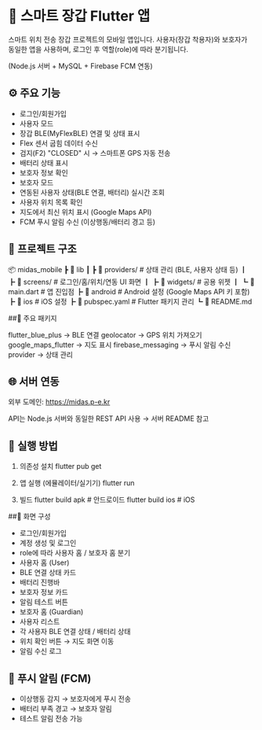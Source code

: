 # 📱 스마트 장갑 Flutter 앱

스마트 위치 전송 장갑 프로젝트의 모바일 앱입니다.
사용자(장갑 착용자)와 보호자가 동일한 앱을 사용하며, 로그인 후 역할(role)에 따라 분기됩니다.

(Node.js 서버 + MySQL + Firebase FCM 연동)

## ⚙️ 주요 기능

 - 로그인/회원가입
 - 사용자 모드
 - 장갑 BLE(MyFlexBLE) 연결 및 상태 표시
 - Flex 센서 굽힘 데이터 수신
 - 검지(F2) "CLOSED" 시 → 스마트폰 GPS 자동 전송
 - 배터리 상태 표시
 - 보호자 정보 확인
 - 보호자 모드
 - 연동된 사용자 상태(BLE 연결, 배터리) 실시간 조회
 - 사용자 위치 목록 확인
 - 지도에서 최신 위치 표시 (Google Maps API)
 - FCM 푸시 알림 수신 (이상행동/배터리 경고 등)

## 📂 프로젝트 구조
📦 midas_mobile
 ┣ 📂 lib
 ┃ ┣ 📂 providers/       # 상태 관리 (BLE, 사용자 상태 등)
 ┃ ┣ 📂 screens/         # 로그인/홈/위치/연동 UI 화면
 ┃ ┣ 📂 widgets/         # 공용 위젯
 ┃ ┗ 📜 main.dart        # 앱 진입점
 ┣ 📂 android            # Android 설정 (Google Maps API 키 포함)
 ┣ 📂 ios                # iOS 설정
 ┣ 📜 pubspec.yaml       # Flutter 패키지 관리
 ┗ 📜 README.md

##🔌 주요 패키지

flutter_blue_plus
 → BLE 연결
geolocator
 → GPS 위치 가져오기
google_maps_flutter
 → 지도 표시
firebase_messaging
 → 푸시 알림 수신
provider
 → 상태 관리

## 🌐 서버 연동

외부 도메인: https://midas.p-e.kr

API는 Node.js 서버와 동일한 REST API 사용 → 서버 README
 참고

## 🚀 실행 방법
1. 의존성 설치
flutter pub get

2. 앱 실행 (에뮬레이터/실기기)
flutter run

3. 빌드
flutter build apk   # 안드로이드
flutter build ios   # iOS

##📱 화면 구성
 - 로그인/회원가입
 - 계정 생성 및 로그인
 - role에 따라 사용자 홈 / 보호자 홈 분기
 - 사용자 홈 (User)
 - BLE 연결 상태 카드
 - 배터리 진행바
 - 보호자 정보 카드
 - 알림 테스트 버튼
 - 보호자 홈 (Guardian)
 - 사용자 리스트
 - 각 사용자 BLE 연결 상태 / 배터리 상태
 - 위치 확인 버튼 → 지도 화면 이동
 - 알림 수신 로그

## 🔔 푸시 알림 (FCM)
 - 이상행동 감지 → 보호자에게 푸시 전송
 - 배터리 부족 경고 → 보호자 알림
 - 테스트 알림 전송 가능
